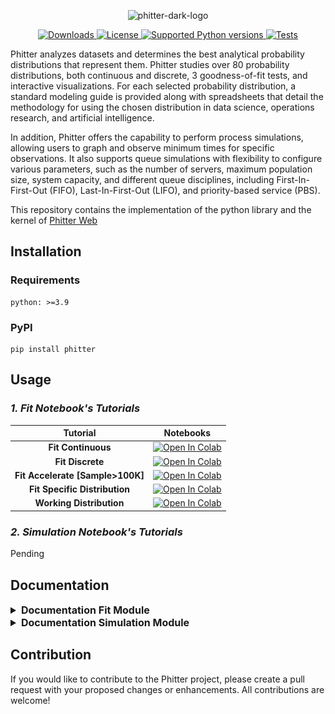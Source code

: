 <p align="center">
    <picture>
        <source media="(prefers-color-scheme: dark)" srcset="https://gist.githubusercontent.com/phitterio/66bc7f3674eac01ae646e30ba697a6d7/raw/e96dbba0eb26b20d35e608fefc3984bd87f0010b/DarkPhitterLogo.svg" width="350">
        <source media="(prefers-color-scheme: light)" srcset="https://gist.githubusercontent.com/phitterio/170ce460d7e766545265772525edecf6/raw/71b4867c6e5683455cf1d68bea5bea7eda55ce7d/LightPhitterLogo.svg" width="350">
        <img alt="phitter-dark-logo" src="https://gist.githubusercontent.com/phitterio/170ce460d7e766545265772525edecf6/raw/71b4867c6e5683455cf1d68bea5bea7eda55ce7d/LightPhitterLogo.svg" width="350">
    </picture>
</p>

<p align="center">
    <a href="https://pypi.org/project/phitter" target="_blank">
        <img src="https://img.shields.io/pypi/dm/phitter.svg?color=blue" alt="Downloads">
    </a>
    <a href="https://pypi.org/project/phitter" target="_blank">
        <img src="https://img.shields.io/badge/License-MIT-blue.svg" alt="License">
    </a>
    <a href="https://pypi.org/project/phitter" target="_blank">
        <img src="https://img.shields.io/pypi/pyversions/phitter?color=blue" alt="Supported Python versions">
    </a>
    <a href="https://github.com/phitterio/phitter-kernel/actions/workflows/unittest.yml" target="_blank">
        <img src="https://github.com/phitterio/phitter-kernel/actions/workflows/unittest.yml/badge.svg" alt="Tests">
    </a>
</p>

<p>
    Phitter analyzes datasets and determines the best analytical probability distributions that represent them. Phitter studies over 80 probability distributions, both continuous and discrete, 3 goodness-of-fit tests, and interactive visualizations. For each selected probability distribution, a standard modeling guide is provided along with spreadsheets that detail the methodology for using the chosen distribution in data science, operations research, and artificial intelligence.
</p>

<p>
    In addition, Phitter offers the capability to perform process simulations, allowing users to graph and observe minimum times for specific observations. It also supports queue simulations with flexibility to configure various parameters, such as the number of servers, maximum population size, system capacity, and different queue disciplines, including First-In-First-Out (FIFO), Last-In-First-Out (LIFO), and priority-based service (PBS).
</p>

<p>
    This repository contains the implementation of the python library and the kernel of <a href="https://phitter.io">Phitter Web</a>
</p>

## Installation

### Requirements

```console
python: >=3.9
```

### PyPI

```console
pip install phitter
```

## Usage

### **_1. Fit Notebook's Tutorials_**

|             Tutorial             |                                                                                                                  Notebooks                                                                                                                   |
| :------------------------------: | :------------------------------------------------------------------------------------------------------------------------------------------------------------------------------------------------------------------------------------------: |
|        **Fit Continuous**        |    <a target="_blank" href="https://colab.research.google.com/github/phitterio/phitter-kernel/blob/main/examples/fit_continuous_ncdb.ipynb"><img src="https://colab.research.google.com/assets/colab-badge.svg" alt="Open In Colab"/></a>    |
|         **Fit Discrete**         | <a target="_blank" href="https://colab.research.google.com/github/phitterio/phitter-kernel/blob/main/examples/fit_discrete_galton_board.ipynb"><img src="https://colab.research.google.com/assets/colab-badge.svg" alt="Open In Colab"/></a> |
| **Fit Accelerate [Sample>100K]** |      <a target="_blank" href="https://colab.research.google.com/github/phitterio/phitter-kernel/blob/main/examples/fit_accelerate.ipynb"><img src="https://colab.research.google.com/assets/colab-badge.svg" alt="Open In Colab"/></a>       |
|   **Fit Specific Distribution**   | <a target="_blank" href="https://colab.research.google.com/github/phitterio/phitter-kernel/blob/main/examples/fit_specific_distribution.ipynb"><img src="https://colab.research.google.com/assets/colab-badge.svg" alt="Open In Colab"/></a> |
|     **Working Distribution**     |   <a target="_blank" href="https://colab.research.google.com/github/phitterio/phitter-kernel/blob/main/examples/working_distribution.ipynb"><img src="https://colab.research.google.com/assets/colab-badge.svg" alt="Open In Colab"/></a>    |

### **_2. Simulation Notebook's Tutorials_**

Pending

## Documentation

<details>

<summary style="font-size: 16px; font-weight: bold;">Documentation Fit Module</summary>

### General Fit

```python
import phitter

## Define your dataset
data: list[int | float] = [...]

## Make a continuous fit using Phitter
phi = phitter.PHITTER(data)
phi.fit()
```

### Full continuous implementation

```python
import phitter

## Define your dataset
data: list[int | float] = [...]

## Make a continuous fit using Phitter
phi = phitter.PHITTER(
    data=data,
    fit_type="continuous",
    num_bins=15,
    confidence_level=0.95,
    minimum_sse=1e-2,
    distributions_to_fit=["beta", "normal", "fatigue_life", "triangular"],
)
phi.fit(n_workers=6)
```

### Full discrete implementation

```python
import phitter

## Define your dataset
data: list[int | float] = [...]

## Make a discrete fit using Phitter
phi = phitter.PHITTER(
    data=data,
    fit_type="discrete",
    confidence_level=0.95,
    minimum_sse=1e-2,
    distributions_to_fit=["binomial", "geometric"],
)
phi.fit(n_workers=2)
```

### Phitter: properties and methods

```python
import phitter

## Define your dataset
data: list[int | float] = [...]

## Make a fit using Phitter
phi = phitter.PHITTER(data)
phi.fit(n_workers=2)

## Global methods and properties
phi.summarize(k: int) -> pandas.DataFrame
phi.summarize_info(k: int) -> pandas.DataFrame
phi.best_distribution -> dict
phi.sorted_distributions_sse -> dict
phi.not_rejected_distributions -> dict
phi.df_sorted_distributions_sse -> pandas.DataFrame
phi.df_not_rejected_distributions -> pandas.DataFrame

## Specific distribution methods and properties
phi.get_parameters(id_distribution: str) -> dict
phi.get_test_chi_square(id_distribution: str) -> dict
phi.get_test_kolmmogorov_smirnov(id_distribution: str) -> dict
phi.get_test_anderson_darling(id_distribution: str) -> dict
phi.get_sse(id_distribution: str) -> float
phi.get_n_test_passed(id_distribution: str) -> int
phi.get_n_test_null(id_distribution: str) -> int
```

### Histogram Plot

```python
import phitter
data: list[int | float] = [...]
phi = phitter.PHITTER(data)
phi.fit()

phi.plot_histogram()
```

<img alt="phitter_histogram" src="https://github.com/phitterio/phitter-kernel/blob/main/multimedia/histogram.png?raw=true" width="500" />

### Histogram PDF Dsitributions Plot

```python
import phitter
data: list[int | float] = [...]
phi = phitter.PHITTER(data)
phi.fit()

phi.plot_histogram_distributions()
```

<img alt="phitter_histogram" src="https://github.com/phitterio/phitter-kernel/blob/main/multimedia/histogram_pdf_distributions.png?raw=true" width="500" />

### Histogram PDF Dsitribution Plot

```python
import phitter
data: list[int | float] = [...]
phi = phitter.PHITTER(data)
phi.fit()

phi.plot_distribution("beta")
```

<img alt="phitter_histogram" src="https://github.com/phitterio/phitter-kernel/blob/main/multimedia/histogram_pdf_distribution.png?raw=true" width="500" />

### ECDF Plot

```python
import phitter
data: list[int | float] = [...]
phi = phitter.PHITTER(data)
phi.fit()

phi.plot_ecdf()
```

<img alt="phitter_histogram" src="https://github.com/phitterio/phitter-kernel/blob/main/multimedia/ecdf.png?raw=true" width="500" />

### ECDF Distribution Plot

```python
import phitter
data: list[int | float] = [...]
phi = phitter.PHITTER(data)
phi.fit()

phi.plot_ecdf_distribution("beta")
```

<img alt="phitter_histogram" src="https://github.com/phitterio/phitter-kernel/blob/main/multimedia/ecdf_distribution.png?raw=true" width="500" />

### QQ Plot

```python
import phitter
data: list[int | float] = [...]
phi = phitter.PHITTER(data)
phi.fit()

phi.qq_plot("beta")
```

<img alt="phitter_histogram" src="https://github.com/phitterio/phitter-kernel/blob/main/multimedia/qq_plot_distribution.png?raw=true" width="500" />

### QQ - Regression Plot

```python
import phitter
data: list[int | float] = [...]
phi = phitter.PHITTER(data)
phi.fit()

phi.qq_plot_regression("beta")
```

<img alt="phitter_histogram" src="https://github.com/phitterio/phitter-kernel/blob/main/multimedia/qq_plot_distribution_regression.png?raw=true" width="500" />

### Working with distributions: Methods and properties

```python
import phitter

distribution = phitter.continuous.BETA({"alpha": 5, "beta": 3, "A": 200, "B": 1000})

## CDF, PDF, PPF, PMF receive float or numpy.ndarray. For discrete distributions PMF instead of PDF. Parameters notation are in description of ditribution
distribution.cdf(752) # -> 0.6242831129533498
distribution.pdf(388) # -> 0.0002342575686629883
distribution.ppf(0.623) # -> 751.5512889417921
distribution.sample(2) # -> [550.800114   514.85410326]

## STATS
distribution.mean # -> 700.0
distribution.variance # -> 16666.666666666668
distribution.standard_deviation # -> 129.09944487358058
distribution.skewness # -> -0.3098386676965934
distribution.kurtosis # -> 2.5854545454545454
distribution.median # -> 708.707130841534
distribution.mode # -> 733.3333333333333
```

## Continuous Distributions

#### [1. PDF File Documentation Continuous Distributions](https://github.com/phitterio/phitter-kernel/blob/main/distributions_documentation/continuous/document_continuous_distributions/phitter_continuous_distributions.pdf)

#### 2. Resources Continuous Distributions

| Distribution              | Phitter Playground                                                                                     | Excel File                                                                                                                   | Google Sheets Files                                                                                                |
| :------------------------ | :----------------------------------------------------------------------------------------------------- | :--------------------------------------------------------------------------------------------------------------------------- | :----------------------------------------------------------------------------------------------------------------- |
| alpha                     | ▶️[phitter:alpha](https://phitter.io/distributions/continuous/alpha)                                   | 📊[alpha.xlsx](https://github.com/phitterio/phitter-files/blob/main/continuous/alpha.xlsx)                                   | 🌐[gs:alpha](https://docs.google.com/spreadsheets/d/1yRovxx1YbqgEul65DjjXetysc_4qgX2a_2NQQA1AxCA)                  |
| arcsine                   | ▶️[phitter:arcsine](https://phitter.io/distributions/continuous/arcsine)                               | 📊[arcsine.xlsx](https://github.com/phitterio/phitter-files/blob/main/continuous/arcsine.xlsx)                               | 🌐[gs:arcsine](https://docs.google.com/spreadsheets/d/1q8SKX4gmSbpGzimRvjopzaZ4KrEV5NY1EPmf1G1T7NQ)                |
| argus                     | ▶️[phitter:argus](https://phitter.io/distributions/continuous/argus)                                   | 📊[argus.xlsx](https://github.com/phitterio/phitter-files/blob/main/continuous/argus.xlsx)                                   | 🌐[gs:argus](https://docs.google.com/spreadsheets/d/1u2x7IFUSB7rEyhs7s6-C2btT1Bk5aCr4WiUYEML-8xs)                  |
| beta                      | ▶️[phitter:beta](https://phitter.io/distributions/continuous/beta)                                     | 📊[beta.xlsx](https://github.com/phitterio/phitter-files/blob/main/continuous/beta.xlsx)                                     | 🌐[gs:beta](https://docs.google.com/spreadsheets/d/1P7NDy-9toV3dv64gabnr8l2NjB1xt_Ani5IVMTx3gyU)                   |
| beta_prime                | ▶️[phitter:beta_prime](https://phitter.io/distributions/continuous/beta_prime)                         | 📊[beta_prime.xlsx](https://github.com/phitterio/phitter-files/blob/main/continuous/beta_prime.xlsx)                         | 🌐[gs:beta_prime](https://docs.google.com/spreadsheets/d/1-8cKeS9D6YixQE_uLig7UarXcoQoE-341yHDj8sfXA8)             |
| beta_prime_4p             | ▶️[phitter:beta_prime_4p](https://phitter.io/distributions/continuous/beta_prime_4p)                   | 📊[beta_prime_4p.xlsx](https://github.com/phitterio/phitter-files/blob/main/continuous/beta_prime_4p.xlsx)                   | 🌐[gs:beta_prime_4p](https://docs.google.com/spreadsheets/d/1vlaZrj_jX9oNGwjW0o4Z1AUTuUTGE8Z-Akis_wb7Jq4)          |
| bradford                  | ▶️[phitter:bradford](https://phitter.io/distributions/continuous/bradford)                             | 📊[bradford.xlsx](https://github.com/phitterio/phitter-files/blob/main/continuous/bradford.xlsx)                             | 🌐[gs:bradford](https://docs.google.com/spreadsheets/d/1kI8b05IXur3I9SUJdrbYIdv7zMdzVxVGPWx6sK6YmuU)               |
| burr                      | ▶️[phitter:burr](https://phitter.io/distributions/continuous/burr)                                     | 📊[burr.xlsx](https://github.com/phitterio/phitter-files/blob/main/continuous/burr.xlsx)                                     | 🌐[gs:burr](https://docs.google.com/spreadsheets/d/1vhY3l3VAgBj9BQT1yE3meRTmEZP3HXjjm30nxDKCwCI)                   |
| burr_4p                   | ▶️[phitter:burr_4p](https://phitter.io/distributions/continuous/burr_4p)                               | 📊[burr_4p.xlsx](https://github.com/phitterio/phitter-files/blob/main/continuous/burr_4p.xlsx)                               | 🌐[gs:burr_4p](https://docs.google.com/spreadsheets/d/1tEk3O2yvANj_PlLqACuwvRSqYYGQVRFH1SPMdLGYnz4)                |
| cauchy                    | ▶️[phitter:cauchy](https://phitter.io/distributions/continuous/cauchy)                                 | 📊[cauchy.xlsx](https://github.com/phitterio/phitter-files/blob/main/continuous/cauchy.xlsx)                                 | 🌐[gs:cauchy](https://docs.google.com/spreadsheets/d/1xoJJvuSvfg-umC7Ogio9fde1l4TiWuAlR2IxucYK0y8)                 |
| chi_square                | ▶️[phitter:chi_square](https://phitter.io/distributions/continuous/chi_square)                         | 📊[chi_square.xlsx](https://github.com/phitterio/phitter-files/blob/main/continuous/chi_square.xlsx)                         | 🌐[gs:chi_square](https://docs.google.com/spreadsheets/d/1VatJuUON_2qghjPEYMdcjGE7TYbYqduzgdYe5YNyVf4)             |
| chi_square_3p             | ▶️[phitter:chi_square_3p](https://phitter.io/distributions/continuous/chi_square_3p)                   | 📊[chi_square_3p.xlsx](https://github.com/phitterio/phitter-files/blob/main/continuous/chi_square_3p.xlsx)                   | 🌐[gs:chi_square_3p](https://docs.google.com/spreadsheets/d/15tf3ZKbEgR3JWQRbMT2OaNij3INTGGUuNsR01NCDFJw)          |
| dagum                     | ▶️[phitter:dagum](https://phitter.io/distributions/continuous/dagum)                                   | 📊[dagum.xlsx](https://github.com/phitterio/phitter-files/blob/main/continuous/dagum.xlsx)                                   | 🌐[gs:dagum](https://docs.google.com/spreadsheets/d/1qct7LByxY_z2-Rl-pWFG1LQsUxW8VQaCgLizn93YPxk)                  |
| dagum_4p                  | ▶️[phitter:dagum_4p](https://phitter.io/distributions/continuous/dagum_4p)                             | 📊[dagum_4p.xlsx](https://github.com/phitterio/phitter-files/blob/main/continuous/dagum_4p.xlsx)                             | 🌐[gs:dagum_4p](https://docs.google.com/spreadsheets/d/1ZkKqvVdy7CvhvXwK830F6GWJrdNxoXBxJYeFD6XC2DM)               |
| erlang                    | ▶️[phitter:erlang](https://phitter.io/distributions/continuous/erlang)                                 | 📊[erlang.xlsx](https://github.com/phitterio/phitter-files/blob/main/continuous/erlang.xlsx)                                 | 🌐[gs:erlang](https://docs.google.com/spreadsheets/d/1uG3Otntnm3cvMSkhkEiBVKuFn1pCLSWmiCxfN01D824)                 |
| erlang_3p                 | ▶️[phitter:erlang_3p](https://phitter.io/distributions/continuous/erlang_3p)                           | 📊[erlang_3p.xlsx](https://github.com/phitterio/phitter-files/blob/main/continuous/erlang_3p.xlsx)                           | 🌐[gs:erlang_3p](https://docs.google.com/spreadsheets/d/1EvFPyOAL-TPQyNf7sAXfqgHqap8sGynH0XxrLRVP12M)              |
| error_function            | ▶️[phitter:error_function](https://phitter.io/distributions/continuous/error_function)                 | 📊[error_function.xlsx](https://github.com/phitterio/phitter-files/blob/main/continuous/error_function.xlsx)                 | 🌐[gs:error_function](https://docs.google.com/spreadsheets/d/1QT1vSgTWVgDmNz4FrH3fhwRGpgvPohgqZSCADHfBXkM)         |
| exponential               | ▶️[phitter:exponential](https://phitter.io/distributions/continuous/exponential)                       | 📊[exponential.xlsx](https://github.com/phitterio/phitter-files/blob/main/continuous/exponential.xlsx)                       | 🌐[gs:exponential](https://docs.google.com/spreadsheets/d/1c8aCgHTq3fEyIkVM1Ph3fzebxQMuourz1UkWbH4h3HA)            |
| exponential_2p            | ▶️[phitter:exponential_2p](https://phitter.io/distributions/continuous/exponential_2p)                 | 📊[exponential_2p.xlsx](https://github.com/phitterio/phitter-files/blob/main/continuous/exponential_2p.xlsx)                 | 🌐[gs:exponential_2p](https://docs.google.com/spreadsheets/d/1XtrdS8iSCM1l33rbaXSz1uWZ3vnQsYPK-07NYE-ZYBs)         |
| f                         | ▶️[phitter:f](https://phitter.io/distributions/continuous/f)                                           | 📊[f.xlsx](https://github.com/phitterio/phitter-files/blob/main/continuous/f.xlsx)                                           | 🌐[gs:f](https://docs.google.com/spreadsheets/d/137gYI8B6MDnqFoQ4bY1crdpFSKtPzRgaJS564SY_CUY)                      |
| f_4p                      | ▶️[phitter:f_4p](https://phitter.io/distributions/continuous/f_4p)                                     | 📊[f_4p.xlsx](https://github.com/phitterio/phitter-files/blob/main/continuous/f_4p.xlsx)                                     | 🌐[gs:f_4p](https://docs.google.com/spreadsheets/d/11MgyMqzOyGNtFLdGviRTeNhAQMYBCJ8QRMHGxoPCzwM)                   |
| fatigue_life              | ▶️[phitter:fatigue_life](https://phitter.io/distributions/continuous/fatigue_life)                     | 📊[fatigue_life.xlsx](https://github.com/phitterio/phitter-files/blob/main/continuous/fatigue_life.xlsx)                     | 🌐[gs:fatigue_life](https://docs.google.com/spreadsheets/d/1j-U_YMX89VHe2jVq3pazpzqYeA1j1zopW22C9yJcPS0)           |
| folded_normal             | ▶️[phitter:folded_normal](https://phitter.io/distributions/continuous/folded_normal)                   | 📊[folded_normal.xlsx](https://github.com/phitterio/phitter-files/blob/main/continuous/folded_normal.xlsx)                   | 🌐[gs:folded_normal](https://docs.google.com/spreadsheets/d/17NlSnru_46J8pSjxMPLDlzxoG2fPKWjeFvTh0ydfX4k)          |
| frechet                   | ▶️[phitter:frechet](https://phitter.io/distributions/continuous/frechet)                               | 📊[frechet.xlsx](https://github.com/phitterio/phitter-files/blob/main/continuous/frechet.xlsx)                               | 🌐[gs:frechet](https://docs.google.com/spreadsheets/d/1PNGvHImwOFIragM_hHrQJcTN7OcqCKFoHKXlPq76fnI)                |
| gamma                     | ▶️[phitter:gamma](https://phitter.io/distributions/continuous/gamma)                                   | 📊[gamma.xlsx](https://github.com/phitterio/phitter-files/blob/main/continuous/gamma.xlsx)                                   | 🌐[gs:gamma](https://docs.google.com/spreadsheets/d/1HgD3a1zOml7Hy9PMVvFwQwrbmbs8iPbH-zQMowH0LVE)                  |
| gamma_3p                  | ▶️[phitter:gamma_3p](https://phitter.io/distributions/continuous/gamma_3p)                             | 📊[gamma_3p.xlsx](https://github.com/phitterio/phitter-files/blob/main/continuous/gamma_3p.xlsx)                             | 🌐[gs:gamma_3p](https://docs.google.com/spreadsheets/d/1NkyFZFOMzk2V9qkFEI_zhGUGWiGV-K9vU-RLaFB7ip8)               |
| generalized_extreme_value | ▶️[phitter:gen_extreme_value](https://phitter.io/distributions/continuous/generalized_extreme_value)   | 📊[gen_extreme_value.xlsx](https://github.com/phitterio/phitter-files/blob/main/continuous/generalized_extreme_value.xlsx)   | 🌐[gs:gen_extreme_value](https://docs.google.com/spreadsheets/d/19qHvnTJGVVZ7zhi-yhauCOGhu0iAdkYJ5FFgwv1q5OI)      |
| generalized_gamma         | ▶️[phitter:gen_gamma](https://phitter.io/distributions/continuous/generalized_gamma)                   | 📊[gen_gamma.xlsx](https://github.com/phitterio/phitter-files/blob/main/continuous/generalized_gamma.xlsx)                   | 🌐[gs:gen_gamma](https://docs.google.com/spreadsheets/d/1xx8b_VSG4jznZzaKq2yKumw5VcNX5Wj86YqLO7n4S5A)              |
| generalized_gamma_4p      | ▶️[phitter:gen_gamma_4p](https://phitter.io/distributions/continuous/generalized_gamma_4p)             | 📊[gen_gamma_4p.xlsx](https://github.com/phitterio/phitter-files/blob/main/continuous/generalized_gamma_4p.xlsx)             | 🌐[gs:gen_gamma_4p](https://docs.google.com/spreadsheets/d/1TN72MSkZ2bRyoNy29h4VIxFudXAroSi1PnmFijPvO0M)           |
| generalized_logistic      | ▶️[phitter:gen_logistic](https://phitter.io/distributions/continuous/generalized_logistic)             | 📊[gen_logistic.xlsx](https://github.com/phitterio/phitter-files/blob/main/continuous/generalized_logistic.xlsx)             | 🌐[gs:gen_logistic](https://docs.google.com/spreadsheets/d/1vwppGjHbwEA3xd3OtV51sPZhpOWyzmPIOV_Tued-I1Y)           |
| generalized_normal        | ▶️[phitter:gen_normal](https://phitter.io/distributions/continuous/generalized_normal)                 | 📊[gen_normal.xlsx](https://github.com/phitterio/phitter-files/blob/main/continuous/generalized_normal.xlsx)                 | 🌐[gs:gen_normal](https://docs.google.com/spreadsheets/d/1_77JSp0mhHxqvQugVRRWIoQOTa91WdyNqNmOfDNuSfA)             |
| generalized_pareto        | ▶️[phitter:gen_pareto](https://phitter.io/distributions/continuous/generalized_pareto)                 | 📊[gen_pareto.xlsx](https://github.com/phitterio/phitter-files/blob/main/continuous/generalized_pareto.xlsx)                 | 🌐[gs:gen_pareto](https://docs.google.com/spreadsheets/d/1E28WYhX4Ba9Nj-JNxqAm-Gh7o1EOOIOwXIdCFl1PXI0)             |
| gibrat                    | ▶️[phitter:gibrat](https://phitter.io/distributions/continuous/gibrat)                                 | 📊[gibrat.xlsx](https://github.com/phitterio/phitter-files/blob/main/continuous/gibrat.xlsx)                                 | 🌐[gs:gibrat](https://docs.google.com/spreadsheets/d/1pM7skBPnH8V3GCJo0iSst46Oc2OzqWdX2qATYBqc_GQ)                 |
| gumbel_left               | ▶️[phitter:gumbel_left](https://phitter.io/distributions/continuous/gumbel_left)                       | 📊[gumbel_left.xlsx](https://github.com/phitterio/phitter-files/blob/main/continuous/gumbel_left.xlsx)                       | 🌐[gs:gumbel_left](https://docs.google.com/spreadsheets/d/1WoW97haebsHk1sB8smC4Zq8KqW8leJY0bPK757B2IdI)            |
| gumbel_right              | ▶️[phitter:gumbel_right](https://phitter.io/distributions/continuous/gumbel_right)                     | 📊[gumbel_right.xlsx](https://github.com/phitterio/phitter-files/blob/main/continuous/gumbel_right.xlsx)                     | 🌐[gs:gumbel_right](https://docs.google.com/spreadsheets/d/1CpzfSwAdptFrI8DhV3tWRsEFd9cr6h3Jaj7t3gigims)           |
| half_normal               | ▶️[phitter:half_normal](https://phitter.io/distributions/continuous/half_normal)                       | 📊[half_normal.xlsx](https://github.com/phitterio/phitter-files/blob/main/continuous/half_normal.xlsx)                       | 🌐[gs:half_normal](https://docs.google.com/spreadsheets/d/1HQpNSNIhZPzMQvWWKyShnYNH74d1Bhs_d6k9La52V9M)            |
| hyperbolic_secant         | ▶️[phitter:hyperbolic_secant](https://phitter.io/distributions/continuous/hyperbolic_secant)           | 📊[hyperbolic_secant.xlsx](https://github.com/phitterio/phitter-files/blob/main/continuous/hyperbolic_secant.xlsx)           | 🌐[gs:hyperbolic_secant](https://docs.google.com/spreadsheets/d/1lTcLlwX0fmgUjhT4ljvKL_dqSReK_lEthsZNBtDxAF8)      |
| inverse_gamma             | ▶️[phitter:inverse_gamma](https://phitter.io/distributions/continuous/inverse_gamma)                   | 📊[inverse_gamma.xlsx](https://github.com/phitterio/phitter-files/blob/main/continuous/inverse_gamma.xlsx)                   | 🌐[gs:inverse_gamma](https://docs.google.com/spreadsheets/d/1uOgfUvhBHKAXhbYATUwdHRQnBMIMnu6rWecqKx6MoIA)          |
| inverse_gamma_3p          | ▶️[phitter:inverse_gamma_3p](https://phitter.io/distributions/continuous/inverse_gamma_3p)             | 📊[inverse_gamma_3p.xlsx](https://github.com/phitterio/phitter-files/blob/main/continuous/inverse_gamma_3p.xlsx)             | 🌐[gs:inverse_gamma_3p](https://docs.google.com/spreadsheets/d/16LCC6j_j1Cm7stc7LEd-C0ObUcZ-agL51ALGYxoZtrI)       |
| inverse_gaussian          | ▶️[phitter:inverse_gaussian](https://phitter.io/distributions/continuous/inverse_gaussian)             | 📊[inverse_gaussian.xlsx](https://github.com/phitterio/phitter-files/blob/main/continuous/inverse_gaussian.xlsx)             | 🌐[gs:inverse_gaussian](https://docs.google.com/spreadsheets/d/10LaEnmnRxNESViLTlw6FDyt1YSWNbMlBXaWc9t4q5qA)       |
| inverse_gaussian_3p       | ▶️[phitter:inverse_gaussian_3p](https://phitter.io/distributions/continuous/inverse_gaussian_3p)       | 📊[inverse_gaussian_3p.xlsx](https://github.com/phitterio/phitter-files/blob/main/continuous/inverse_gaussian_3p.xlsx)       | 🌐[gs:inverse_gaussian_3p](https://docs.google.com/spreadsheets/d/1wkcSlXnUdMe4by2N9nPA_Cdsz3D0kHL7MVchsjl_CTQ)    |
| johnson_sb                | ▶️[phitter:johnson_sb](https://phitter.io/distributions/continuous/johnson_sb)                         | 📊[johnson_sb.xlsx](https://github.com/phitterio/phitter-files/blob/main/continuous/johnson_sb.xlsx)                         | 🌐[gs:johnson_sb](https://docs.google.com/spreadsheets/d/1H3bpJd729k0VK3LtvgxvKJiduIdP04UkHhgJoq4ayHQ)             |
| johnson_su                | ▶️[phitter:johnson_su](https://phitter.io/distributions/continuous/johnson_su)                         | 📊[johnson_su.xlsx](https://github.com/phitterio/phitter-files/blob/main/continuous/johnson_su.xlsx)                         | 🌐[gs:johnson_su](https://docs.google.com/spreadsheets/d/15kw_NZr3RFjN9orvF844ITWXroWRsCFkY7Uvq0NZ4K8)             |
| kumaraswamy               | ▶️[phitter:kumaraswamy](https://phitter.io/distributions/continuous/kumaraswamy)                       | 📊[kumaraswamy.xlsx](https://github.com/phitterio/phitter-files/blob/main/continuous/kumaraswamy.xlsx)                       | 🌐[gs:kumaraswamy](https://docs.google.com/spreadsheets/d/10YJUDlAEygfOn07YxHBJxDqiXxygv8jKpJ8WvCZhe84)            |
| laplace                   | ▶️[phitter:laplace](https://phitter.io/distributions/continuous/laplace)                               | 📊[laplace.xlsx](https://github.com/phitterio/phitter-files/blob/main/continuous/laplace.xlsx)                               | 🌐[gs:laplace](https://docs.google.com/spreadsheets/d/110gPFTHOnQqecbXrjq3Wqv52I5Cw93UjL7eoSVC1DIs)                |
| levy                      | ▶️[phitter:levy](https://phitter.io/distributions/continuous/levy)                                     | 📊[levy.xlsx](https://github.com/phitterio/phitter-files/blob/main/continuous/levy.xlsx)                                     | 🌐[gs:levy](https://docs.google.com/spreadsheets/d/1OIA4C6iqhwK0Y17wb_O5ce9YXy4JIBf1yq3TqcmDp3U)                   |
| loggamma                  | ▶️[phitter:loggamma](https://phitter.io/distributions/continuous/loggamma)                             | 📊[loggamma.xlsx](https://github.com/phitterio/phitter-files/blob/main/continuous/loggamma.xlsx)                             | 🌐[gs:loggamma](https://docs.google.com/spreadsheets/d/1SXCmxXs7hkajo_W_qL-e0MJQEaUJqTpUno1nYGXxmxI)               |
| logistic                  | ▶️[phitter:logistic](https://phitter.io/distributions/continuous/logistic)                             | 📊[logistic.xlsx](https://github.com/phitterio/phitter-files/blob/main/continuous/logistic.xlsx)                             | 🌐[gs:logistic](https://docs.google.com/spreadsheets/d/1WokfLcAM2f2TE9xcZwwuy3qjl4itw-y0cwAb7fyKxb0)               |
| loglogistic               | ▶️[phitter:loglogistic](https://phitter.io/distributions/continuous/loglogistic)                       | 📊[loglogistic.xlsx](https://github.com/phitterio/phitter-files/blob/main/continuous/loglogistic.xlsx)                       | 🌐[gs:loglogistic](https://docs.google.com/spreadsheets/d/1WWXRuI6AP9n_n47ikOHWUjkfCYUOQgzhDjRsKBKEHXA)            |
| loglogistic_3p            | ▶️[phitter:loglogistic_3p](https://phitter.io/distributions/continuous/loglogistic_3p)                 | 📊[loglogistic_3p.xlsx](https://github.com/phitterio/phitter-files/blob/main/continuous/loglogistic_3p.xlsx)                 | 🌐[gs:loglogistic_3p](https://docs.google.com/spreadsheets/d/1RaLZ5L0rTrv9_fAi6izElf02ucuFy9LwagL_gQn3R0Y)         |
| lognormal                 | ▶️[phitter:lognormal](https://phitter.io/distributions/continuous/lognormal)                           | 📊[lognormal.xlsx](https://github.com/phitterio/phitter-files/blob/main/continuous/lognormal.xlsx)                           | 🌐[gs:lognormal](https://docs.google.com/spreadsheets/d/1lS1cR4C2R45ug0ZyLxBlRBtcXH6hNPE1L-5wP68gUpA)              |
| maxwell                   | ▶️[phitter:maxwell](https://phitter.io/distributions/continuous/maxwell)                               | 📊[maxwell.xlsx](https://github.com/phitterio/phitter-files/blob/main/continuous/maxwell.xlsx)                               | 🌐[gs:maxwell](https://docs.google.com/spreadsheets/d/15tPw2RM2_a0vJMjVwNgsJnJUKFk9xbcEALqOf1m5qH0)                |
| moyal                     | ▶️[phitter:moyal](https://phitter.io/distributions/continuous/moyal)                                   | 📊[moyal.xlsx](https://github.com/phitterio/phitter-files/blob/main/continuous/moyal.xlsx)                                   | 🌐[gs:moyal](https://docs.google.com/spreadsheets/d/1_58zWuk_-wSEesJbCc2FTHxv4HO5WouGwlStIZitt1I)                  |
| nakagami                  | ▶️[phitter:nakagami](https://phitter.io/distributions/continuous/nakagami)                             | 📊[nakagami.xlsx](https://github.com/phitterio/phitter-files/blob/main/continuous/nakagami.xlsx)                             | 🌐[gs:nakagami](https://docs.google.com/spreadsheets/d/1fY8ID5gz1R6oWFm4w91GFdQMCd0wJ5ZRgfWi-yQtGqs)               |
| non_central_chi_square    | ▶️[phitter:non_central_chi_square](https://phitter.io/distributions/continuous/non_central_chi_square) | 📊[non_central_chi_square.xlsx](https://github.com/phitterio/phitter-files/blob/main/continuous/non_central_chi_square.xlsx) | 🌐[gs:non_central_chi_square](https://docs.google.com/spreadsheets/d/17KWXPKOuMfTG0w4Gqe3lU3vWY2e9k31AX22PXTzOrFk) |
| non_central_f             | ▶️[phitter:non_central_f](https://phitter.io/distributions/continuous/non_central_f)                   | 📊[non_central_f.xlsx](https://github.com/phitterio/phitter-files/blob/main/continuous/non_central_f.xlsx)                   | 🌐[gs:non_central_f](https://docs.google.com/spreadsheets/d/14mZ563hIw2vXNM89DUncpsOdGgBXEUIIxJNa3-MVNIM)          |
| non_central_t_student     | ▶️[phitter:non_central_t_student](https://phitter.io/distributions/continuous/non_central_t_student)   | 📊[non_central_t_student.xlsx](https://github.com/phitterio/phitter-files/blob/main/continuous/non_central_t_student.xlsx)   | 🌐[gs:non_central_t_student](https://docs.google.com/spreadsheets/d/1u8pseBDM3brw0AXlru1cprOsfQuHMWfvfDbz2XxKoOY)  |
| normal                    | ▶️[phitter:normal](https://phitter.io/distributions/continuous/normal)                                 | 📊[normal.xlsx](https://github.com/phitterio/phitter-files/blob/main/continuous/normal.xlsx)                                 | 🌐[gs:normal](https://docs.google.com/spreadsheets/d/18QTB3YYprvdFhr6PJI-DFcZOnYAuffdH8JHOtH1f83I)                 |
| pareto_first_kind         | ▶️[phitter:pareto_first_kind](https://phitter.io/distributions/continuous/pareto_first_kind)           | 📊[pareto_first_kind.xlsx](https://github.com/phitterio/phitter-files/blob/main/continuous/pareto_first_kind.xlsx)           | 🌐[gs:pareto_first_kind](https://docs.google.com/spreadsheets/d/1T-Sjp0yCxbJpP9njbovOiFpbP8PrwI5jlj66odxAw5E)      |
| pareto_second_kind        | ▶️[phitter:pareto_second_kind](https://phitter.io/distributions/continuous/pareto_second_kind)         | 📊[pareto_second_kind.xlsx](https://github.com/phitterio/phitter-files/blob/main/continuous/pareto_second_kind.xlsx)         | 🌐[gs:pareto_second_kind](https://docs.google.com/spreadsheets/d/1hnBOqkbcRNuyRxaLP8eHei5MRwUFDb1bgdcZYkpYKio)     |
| pert                      | ▶️[phitter:pert](https://phitter.io/distributions/continuous/pert)                                     | 📊[pert.xlsx](https://github.com/phitterio/phitter-files/blob/main/continuous/pert.xlsx)                                     | 🌐[gs:pert](https://docs.google.com/spreadsheets/d/1NeKJKq4D_BB-ouefgJ35FzcORA7fH1OQwC5dCZKI_38)                   |
| power_function            | ▶️[phitter:power_function](https://phitter.io/distributions/continuous/power_function)                 | 📊[power_function.xlsx](https://github.com/phitterio/phitter-files/blob/main/continuous/power_function.xlsx)                 | 🌐[gs:power_function](https://docs.google.com/spreadsheets/d/1Hbi-XZiCK--JGFnoY-8iDLmNgYclDo5L4LKYKCCxfzw)         |
| rayleigh                  | ▶️[phitter:rayleigh](https://phitter.io/distributions/continuous/rayleigh)                             | 📊[rayleigh.xlsx](https://github.com/phitterio/phitter-files/blob/main/continuous/rayleigh.xlsx)                             | 🌐[gs:rayleigh](https://docs.google.com/spreadsheets/d/1UWtjOwokob4x43OcMLLFbNTYUqOo5dJWqSTfWbS-yyw)               |
| reciprocal                | ▶️[phitter:reciprocal](https://phitter.io/distributions/continuous/reciprocal)                         | 📊[reciprocal.xlsx](https://github.com/phitterio/phitter-files/blob/main/continuous/reciprocal.xlsx)                         | 🌐[gs:reciprocal](https://docs.google.com/spreadsheets/d/1ghFeCj8Q_hbpWqv9xXaNl1UKUe-5kOomZPWyI1JsoGA)             |
| rice                      | ▶️[phitter:rice](https://phitter.io/distributions/continuous/rice)                                     | 📊[rice.xlsx](https://github.com/phitterio/phitter-files/blob/main/continuous/rice.xlsx)                                     | 🌐[gs:rice](https://docs.google.com/spreadsheets/d/1hGVFWbF0w7D0l54t_p0vUId0rO2s61BRdrgslDYTnWc)                   |
| semicircular              | ▶️[phitter:semicircular](https://phitter.io/distributions/continuous/semicircular)                     | 📊[semicircular.xlsx](https://github.com/phitterio/phitter-files/blob/main/continuous/semicircular.xlsx)                     | 🌐[gs:semicircular](https://docs.google.com/spreadsheets/d/195c9VbAKtvEndJKnFp52TrENYK2iytMzIXLMKFAGgx4)           |
| t_student                 | ▶️[phitter:t_student](https://phitter.io/distributions/continuous/t_student)                           | 📊[t_student.xlsx](https://github.com/phitterio/phitter-files/blob/main/continuous/t_student.xlsx)                           | 🌐[gs:t_student](https://docs.google.com/spreadsheets/d/1fGxJfFL5eXAWk8xNI6HgCX9SQuXi-m5mR83N1dMLJrg)              |
| t_student_3p              | ▶️[phitter:t_student_3p](https://phitter.io/distributions/continuous/t_student_3p)                     | 📊[t_student_3p.xlsx](https://github.com/phitterio/phitter-files/blob/main/continuous/t_student_3p.xlsx)                     | 🌐[gs:t_student_3p](https://docs.google.com/spreadsheets/d/1K8bpbc-0mwe0mvRYXUQmoE8vaTigciJWDS4CPXmJodU)           |
| trapezoidal               | ▶️[phitter:trapezoidal](https://phitter.io/distributions/continuous/trapezoidal)                       | 📊[trapezoidal.xlsx](https://github.com/phitterio/phitter-files/blob/main/continuous/trapezoidal.xlsx)                       | 🌐[gs:trapezoidal](https://docs.google.com/spreadsheets/d/1Gsk5M_R2q9Or8RTggKtTkqEk-cN6IuDgYqbmhFm5Xlw)            |
| triangular                | ▶️[phitter:triangular](https://phitter.io/distributions/continuous/triangular)                         | 📊[triangular.xlsx](https://github.com/phitterio/phitter-files/blob/main/continuous/triangular.xlsx)                         | 🌐[gs:triangular](https://docs.google.com/spreadsheets/d/1nirKOt7O7rUf2nlYu61cnNYT91GKSzb6pVlc1-pzzGw)             |
| uniform                   | ▶️[phitter:uniform](https://phitter.io/distributions/continuous/uniform)                               | 📊[uniform.xlsx](https://github.com/phitterio/phitter-files/blob/main/continuous/uniform.xlsx)                               | 🌐[gs:uniform](https://docs.google.com/spreadsheets/d/1TSaKNHOsVLYUobyKTpHR6qCuCAgfkKmRSETvdeZLcw4)                |
| weibull                   | ▶️[phitter:weibull](https://phitter.io/distributions/continuous/weibull)                               | 📊[weibull.xlsx](https://github.com/phitterio/phitter-files/blob/main/continuous/weibull.xlsx)                               | 🌐[gs:weibull](https://docs.google.com/spreadsheets/d/1DdNwWHmu0PZAhMYf475EMU3scTMXok3wOhzsg7gn8Ek)                |
| weibull_3p                | ▶️[phitter:weibull_3p](https://phitter.io/distributions/continuous/weibull_3p)                         | 📊[weibull_3p.xlsx](https://github.com/phitterio/phitter-files/blob/main/continuous/weibull_3p.xlsx)                         | 🌐[gs:weibull_3p](https://docs.google.com/spreadsheets/d/1agwpFGpXm62srDxgPOoDQGN8nGd8zaoztXg84Bgedlo)             |

## Discrete Distributions

#### [1. PDF File Documentation Discrete Distributions](https://github.com/phitterio/phitter-kernel/blob/main/distributions_documentation/discrete/document_discrete_distributions/phitter_discrete_distributions.pdf)

#### 2. Resources Discrete Distributions

| Distribution      | Phitter Playground                                                                           | Excel File                                                                                                       | Google Sheets Files                                                                                           |
| :---------------- | :------------------------------------------------------------------------------------------- | :--------------------------------------------------------------------------------------------------------------- | :------------------------------------------------------------------------------------------------------------ |
| bernoulli         | ▶️[phitter:bernoulli](https://phitter.io/distributions/continuous/bernoulli)                 | 📊[bernoulli.xlsx](https://github.com/phitterio/phitter-files/blob/main/discrete/bernoulli.xlsx)                 | 🌐[gs:bernoulli](https://docs.google.com/spreadsheets/d/1sWJZYZWW8cVLFXYV-fb3Lq4y2YgWzgTGWHfhIJ0zM5c)         |
| binomial          | ▶️[phitter:binomial](https://phitter.io/distributions/continuous/binomial)                   | 📊[binomial.xlsx](https://github.com/phitterio/phitter-files/blob/main/discrete/binomial.xlsx)                   | 🌐[gs:binomial](https://docs.google.com/spreadsheets/d/1bPOiZVUhjLMmbFqVjWMqg1NzTvsZxVIw95fi5hIhkn0)          |
| geometric         | ▶️[phitter:geometric](https://phitter.io/distributions/continuous/geometric)                 | 📊[geometric.xlsx](https://github.com/phitterio/phitter-files/blob/main/discrete/geometric.xlsx)                 | 🌐[gs:geometric](https://docs.google.com/spreadsheets/d/1cEU6n8UxpJ_Had6WfFnAXZ2FcaLGYu8g5srQ_iEfjgg)         |
| hypergeometric    | ▶️[phitter:hypergeometric](https://phitter.io/distributions/continuous/hypergeometric)       | 📊[hypergeometric.xlsx](https://github.com/phitterio/phitter-files/blob/main/discrete/hypergeometric.xlsx)       | 🌐[gs:hypergeometric](https://docs.google.com/spreadsheets/d/10xUqKVoFzUiukuYt6VFwlaetMDTdGulHQPEWl1rJiMA)    |
| logarithmic       | ▶️[phitter:logarithmic](https://phitter.io/distributions/continuous/logarithmic)             | 📊[logarithmic.xlsx](https://github.com/phitterio/phitter-files/blob/main/discrete/logarithmic.xlsx)             | 🌐[gs:logarithmic](https://docs.google.com/spreadsheets/d/1N-YXrSfOYkPKwerL5I1QmfxuwbZzVUzgBWTcKzcmLhE)       |
| negative_binomial | ▶️[phitter:negative_binomial](https://phitter.io/distributions/continuous/negative_binomial) | 📊[negative_binomial.xlsx](https://github.com/phitterio/phitter-files/blob/main/discrete/negative_binomial.xlsx) | 🌐[gs:negative_binomial](https://docs.google.com/spreadsheets/d/1xmCWBiswdW5s7SIhwT2nrdQxLFAb6hw73iy52_nvjQE) |
| poisson           | ▶️[phitter:poisson](https://phitter.io/distributions/continuous/poisson)                     | 📊[poisson.xlsx](https://github.com/phitterio/phitter-files/blob/main/discrete/poisson.xlsx)                     | 🌐[gs:poisson](https://docs.google.com/spreadsheets/d/1fwoe70JH5Ve6sETb7AwBdb4eep_h2DeGlpHIWcHeZA8)           |
| uniform           | ▶️[phitter:uniform](https://phitter.io/distributions/continuous/uniform)                     | 📊[uniform.xlsx](https://github.com/phitterio/phitter-files/blob/main/discrete/uniform.xlsx)                     | 🌐[gs:uniform](https://docs.google.com/spreadsheets/d/1Ahl2ugOKkUCVWzzc_aNHwlA5Af4sHpTwqSiFIyYPsfM)           |

## Benchmarks

### _Fit time continuous distributions_

| Sample Size / Workers |     1     |    2     |    6     |    10    |    20    |
| :-------------------: | :-------: | :------: | :------: | :------: | :------: |
|        **1K**         |  8.2981   |  7.1242  |  8.9667  |  9.9287  | 16.2246  |
|        **10K**        |  20.8711  | 14.2647  | 10.5612  | 11.6004  | 17.8562  |
|       **100K**        | 152.6296  | 97.2359  | 57.7310  | 51.6182  | 53.2313  |
|       **500K**        | 914.9291  | 640.8153 | 370.0323 | 267.4597 | 257.7534 |
|        **1M**         | 1580.8501 | 972.3985 | 573.5429 | 496.5569 | 425.7809 |

### _Estimation time parameters discrete distributions_

| Sample Size / Workers |    1    |    2    |    4    |
| :-------------------: | :-----: | :-----: | :-----: |
|        **1K**         | 0.1688  | 2.6402  | 2.8719  |
|        **10K**        | 0.4462  | 2.4452  | 3.0471  |
|       **100K**        | 4.5598  | 6.3246  | 7.5869  |
|       **500K**        | 19.0172 | 21.8047 | 19.8420 |
|        **1M**         | 39.8065 | 29.8360 | 30.2334 |

### _Estimation time parameters continuous distributions_

| Distribution / Sample Size |   1K   |  10K   |  100K   |  500K   |    1M    |    10M    |
| :------------------------: | :----: | :----: | :-----: | :-----: | :------: | :-------: |
|           alpha            | 0.3345 | 0.4625 | 2.5933  | 18.3856 | 39.6533  | 362.2951  |
|          arcsine           | 0.0000 | 0.0000 | 0.0000  | 0.0000  |  0.0000  |  0.0000   |
|           argus            | 0.0559 | 0.2050 | 2.2472  | 13.3928 | 41.5198  | 362.2472  |
|            beta            | 0.1880 | 0.1790 | 0.1940  | 0.2110  |  0.1800  |  0.3134   |
|         beta_prime         | 0.1766 | 0.7506 | 7.6039  | 40.4264 | 85.0677  | 812.1323  |
|       beta_prime_4p        | 0.0720 | 0.3630 | 3.9478  | 20.2703 | 40.2709  | 413.5239  |
|          bradford          | 0.0110 | 0.0000 | 0.0000  | 0.0000  |  0.0000  |  0.0010   |
|            burr            | 0.0733 | 0.6931 | 5.5425  | 36.7684 | 79.8269  | 668.2016  |
|          burr_4p           | 0.1552 | 0.7981 | 8.4716  | 44.4549 | 87.7292  | 858.0035  |
|           cauchy           | 0.0090 | 0.0160 | 0.1581  | 1.1052  |  2.1090  |  21.5244  |
|         chi_square         | 0.0000 | 0.0000 | 0.0000  | 0.0000  |  0.0000  |  0.0000   |
|       chi_square_3p        | 0.0000 | 0.0000 | 0.0000  | 0.0000  |  0.0000  |  0.0000   |
|           dagum            | 0.3381 | 0.8278 | 9.6907  | 45.5855 | 98.6691  | 917.6713  |
|          dagum_4p          | 0.3646 | 1.3307 | 13.3437 | 70.9462 | 140.9371 | 1396.3368 |
|           erlang           | 0.0010 | 0.0000 | 0.0000  | 0.0000  |  0.0000  |  0.0000   |
|         erlang_3p          | 0.0000 | 0.0000 | 0.0000  | 0.0000  |  0.0000  |  0.0000   |
|       error_function       | 0.0000 | 0.0000 | 0.0000  | 0.0000  |  0.0000  |  0.0000   |
|        exponential         | 0.0000 | 0.0000 | 0.0000  | 0.0000  |  0.0000  |  0.0000   |
|       exponential_2p       | 0.0000 | 0.0000 | 0.0000  | 0.0000  |  0.0000  |  0.0000   |
|             f              | 0.0592 | 0.2948 | 2.6920  | 18.9458 | 29.9547  | 402.2248  |
|        fatigue_life        | 0.0352 | 0.1101 | 1.7085  | 9.0090  | 20.4702  | 186.9631  |
|       folded_normal        | 0.0020 | 0.0020 | 0.0020  | 0.0022  |  0.0033  |  0.0040   |
|          frechet           | 0.1313 | 0.4359 | 5.7031  | 39.4202 | 43.2469  | 671.3343  |
|            f_4p            | 0.3269 | 0.7517 | 0.6183  | 0.6037  |  0.5809  |  0.2073   |
|           gamma            | 0.0000 | 0.0000 | 0.0000  | 0.0000  |  0.0000  |  0.0000   |
|          gamma_3p          | 0.0000 | 0.0000 | 0.0000  | 0.0000  |  0.0000  |  0.0000   |
| generalized_extreme_value  | 0.0833 | 0.2054 | 2.0337  | 10.3301 | 22.1340  | 243.3120  |
|     generalized_gamma      | 0.0298 | 0.0178 | 0.0227  | 0.0236  |  0.0170  |  0.0241   |
|    generalized_gamma_4p    | 0.0371 | 0.0116 | 0.0732  | 0.0725  |  0.0707  |  0.0730   |
|    generalized_logistic    | 0.1040 | 0.1073 | 0.1037  | 0.0819  |  0.0989  |  0.0836   |
|     generalized_normal     | 0.0154 | 0.0736 | 0.7367  | 2.4831  |  5.9752  |  55.2417  |
|     generalized_pareto     | 0.3189 | 0.8978 | 8.9370  | 51.3813 | 101.6832 | 1015.2933 |
|           gibrat           | 0.0328 | 0.0432 | 0.4287  | 2.7159  |  5.5721  |  54.1702  |
|        gumbel_left         | 0.0000 | 0.0000 | 0.0000  | 0.0000  |  0.0010  |  0.0010   |
|        gumbel_right        | 0.0000 | 0.0000 | 0.0000  | 0.0000  |  0.0000  |  0.0000   |
|        half_normal         | 0.0010 | 0.0000 | 0.0000  | 0.0010  |  0.0000  |  0.0000   |
|     hyperbolic_secant      | 0.0000 | 0.0000 | 0.0000  | 0.0000  |  0.0000  |  0.0000   |
|       inverse_gamma        | 0.0308 | 0.0632 | 0.7233  | 5.0127  | 10.7885  |  99.1316  |
|      inverse_gamma_3p      | 0.0787 | 0.1472 | 1.6513  | 11.1161 | 23.4587  | 227.6125  |
|      inverse_gaussian      | 0.0000 | 0.0000 | 0.0000  | 0.0000  |  0.0000  |  0.0000   |
|    inverse_gaussian_3p     | 0.0000 | 0.0000 | 0.0000  | 0.0000  |  0.0000  |  0.0000   |
|         johnson_sb         | 0.2966 | 0.7466 | 4.0707  | 40.2028 | 56.2130  | 728.2447  |
|         johnson_su         | 0.0070 | 0.0010 | 0.0010  | 0.0143  |  0.0010  |  0.0010   |
|        kumaraswamy         | 0.0164 | 0.0120 | 0.0130  | 0.0123  |  0.0125  |  0.0150   |
|          laplace           | 0.0000 | 0.0000 | 0.0000  | 0.0000  |  0.0000  |  0.0000   |
|            levy            | 0.0100 | 0.0314 | 0.2296  | 1.1365  |  2.7211  |  26.4966  |
|          loggamma          | 0.0085 | 0.0050 | 0.0050  | 0.0070  |  0.0062  |  0.0080   |
|          logistic          | 0.0000 | 0.0000 | 0.0000  | 0.0000  |  0.0000  |  0.0000   |
|        loglogistic         | 0.0000 | 0.0000 | 0.0000  | 0.0000  |  0.0000  |  0.0000   |
|       loglogistic_3p       | 0.0000 | 0.0000 | 0.0000  | 0.0000  |  0.0000  |  0.0000   |
|         lognormal          | 0.0000 | 0.0000 | 0.0000  | 0.0000  |  0.0010  |  0.0000   |
|          maxwell           | 0.0000 | 0.0000 | 0.0000  | 0.0000  |  0.0000  |  0.0010   |
|           moyal            | 0.0000 | 0.0000 | 0.0000  | 0.0000  |  0.0000  |  0.0000   |
|          nakagami          | 0.0000 | 0.0030 | 0.0213  | 0.1215  |  0.2649  |  2.2457   |
|   non_central_chi_square   | 0.0000 | 0.0000 | 0.0000  | 0.0000  |  0.0000  |  0.0000   |
|       non_central_f        | 0.0190 | 0.0182 | 0.0210  | 0.0192  |  0.0190  |  0.0200   |
|   non_central_t_student    | 0.0874 | 0.0822 | 0.0862  | 0.1314  |  0.2516  |  0.1781   |
|           normal           | 0.0000 | 0.0000 | 0.0000  | 0.0000  |  0.0000  |  0.0000   |
|     pareto_first_kind      | 0.0010 | 0.0030 | 0.0390  | 0.2494  |  0.5226  |  5.5246   |
|     pareto_second_kind     | 0.0643 | 0.1522 | 1.1722  | 10.9871 | 23.6534  | 201.1626  |
|            pert            | 0.0052 | 0.0030 | 0.0030  | 0.0040  |  0.0040  |  0.0092   |
|       power_function       | 0.0075 | 0.0040 | 0.0040  | 0.0030  |  0.0040  |  0.0040   |
|          rayleigh          | 0.0000 | 0.0000 | 0.0000  | 0.0000  |  0.0000  |  0.0000   |
|         reciprocal         | 0.0000 | 0.0000 | 0.0000  | 0.0000  |  0.0000  |  0.0000   |
|            rice            | 0.0182 | 0.0030 | 0.0040  | 0.0060  |  0.0030  |  0.0050   |
|        semicircular        | 0.0000 | 0.0000 | 0.0000  | 0.0000  |  0.0000  |  0.0000   |
|        trapezoidal         | 0.0083 | 0.0072 | 0.0073  | 0.0060  |  0.0070  |  0.0060   |
|         triangular         | 0.0000 | 0.0000 | 0.0000  | 0.0000  |  0.0000  |  0.0000   |
|         t_student          | 0.0000 | 0.0000 | 0.0000  | 0.0000  |  0.0000  |  0.0000   |
|        t_student_3p        | 0.3892 | 1.1860 | 11.2759 | 71.1156 | 143.1939 | 1409.8578 |
|          uniform           | 0.0000 | 0.0000 | 0.0000  | 0.0000  |  0.0000  |  0.0000   |
|          weibull           | 0.0010 | 0.0000 | 0.0000  | 0.0000  |  0.0010  |  0.0010   |
|         weibull_3p         | 0.0061 | 0.0040 | 0.0030  | 0.0040  |  0.0050  |  0.0050   |

### _Estimation time parameters discrete distributions_

| Distribution / Sample Size |   1K   |  10K   |  100K  |  500K  |   1M   |  10M   |
| :------------------------: | :----: | :----: | :----: | :----: | :----: | :----: |
|         bernoulli          | 0.0000 | 0.0000 | 0.0000 | 0.0000 | 0.0000 | 0.0000 |
|          binomial          | 0.0000 | 0.0000 | 0.0000 | 0.0000 | 0.0000 | 0.0000 |
|         geometric          | 0.0000 | 0.0000 | 0.0000 | 0.0000 | 0.0000 | 0.0000 |
|       hypergeometric       | 0.0773 | 0.0061 | 0.0030 | 0.0020 | 0.0030 | 0.0051 |
|        logarithmic         | 0.0210 | 0.0035 | 0.0171 | 0.0050 | 0.0030 | 0.0756 |
|     negative_binomial      | 0.0293 | 0.0000 | 0.0000 | 0.0000 | 0.0000 | 0.0000 |
|          poisson           | 0.0000 | 0.0000 | 0.0000 | 0.0000 | 0.0000 | 0.0000 |
|          uniform           | 0.0000 | 0.0000 | 0.0000 | 0.0000 | 0.0000 | 0.0000 |

</details>

<details>
<summary style="font-size: 16px; font-weight: bold;">Documentation Simulation Module</summary>

## Process Simulation

This will help you to understand your processes. To use it, run the following line

```python
from phitter import simulation

# Create a simulation process instance
simulation = simulation.ProcessSimulation()

```

### Add processes to your simulation instance

There are two ways to add processes to your simulation instance:

- Adding a **process _without_ preceding process (new branch)**
- Adding a **process _with_ preceding process (with previous ids)**

#### Process _without_ preceding process (new branch)

```python
# Add a new process without preceding process
simulation.add_process(
    prob_distribution="normal",
    parameters={"mu": 5, "sigma": 2},
    process_id="first_process",
    number_of_products=10,
    number_of_servers=3,
    new_branch=True,
)

```

#### Process _with_ preceding process (with previous ids)

```python
# Add a new process with preceding process
simulation.add_process(
    prob_distribution="exponential",
    parameters={"lambda": 4},
    process_id="second_process",
    previous_ids=["first_process"],
)

```

#### All together and adding some new process

The order in which you add each process **_matters_**. You can add as many processes as you need.

```python
# Add a new process without preceding process
simulation.add_process(
    prob_distribution="normal",
    parameters={"mu": 5, "sigma": 2},
    process_id="first_process",
    number_of_products=10,
    number_of_servers=3,
    new_branch=True,
)

# Add a new process with preceding process
simulation.add_process(
    prob_distribution="exponential",
    parameters={"lambda": 4},
    process_id="second_process",
    previous_ids=["first_process"],
)

# Add a new process with preceding process
simulation.add_process(
    prob_distribution="gamma",
    parameters={"alpha": 15, "beta": 3},
    process_id="third_process",
    previous_ids=["first_process"],
)

# Add a new process without preceding process
simulation.add_process(
    prob_distribution="exponential",
    parameters={"lambda": 4.3},
    process_id="fourth_process",
    new_branch=True,
)


# Add a new process with preceding process
simulation.add_process(
    prob_distribution="beta",
    parameters={"alpha": 1, "beta": 1, "A": 2, "B": 3},
    process_id="fifth_process",
    previous_ids=["second_process", "fourth_process"],
)

# Add a new process with preceding process
simulation.add_process(
    prob_distribution="normal",
    parameters={"mu": 15, "sigma": 2},
    process_id="sixth_process",
    previous_ids=["third_process", "fifth_process"],
)
```

### Visualize your processes

You can visualize your processes to see if what you're trying to simulate is your actual process.

```python
# Graph your process
simulation.process_graph()
```

![Simulation](./multimedia/simulation_process_graph.png)

### Start Simulation

You can simulate and have different simulation time values or you can create a confidence interval for your process

#### Run Simulation

Simulate several scenarios of your complete process

```python
# Run Simulation
simulation.run(number_of_simulations=100)

# After run
simulation: pandas.Dataframe
```

### Review Simulation Metrics by Stage

If you want to review average time and standard deviation by stage run this line of code

```python
# Review simulation metrics
simulation.simulation_metrics() -> pandas.Dataframe
```

#### Run confidence interval

If you want to have a confidence interval for the simulation metrics, run the following line of code

```python
# Confidence interval for Simulation metrics
simulation.run_confidence_interval(
    confidence_level=0.99,
    number_of_simulations=100,
    replications=10,
) -> pandas.Dataframe
```

## Queue Simulation

If you need to simulate queues run the following code:

```python
from phitter import simulation

# Create a simulation process instance
simulation = simulation.QueueingSimulation(
    a="exponential",
    a_paramters={"lambda": 5},
    s="exponential",
    s_parameters={"lambda": 20},
    c=3,
)
```

In this case we are going to simulate **a** (arrivals) with _exponential distribution_ and **s** (service) as _exponential distribution_ with **c** equals to 3 different servers.

By default Maximum Capacity **k** is _infinity_, total population **n** is _infinity_ and the queue discipline **d** is _FIFO_. As we are not selecting **d** equals to "PBS" we don't have any information to add for **pbs_distribution** nor **pbs_parameters**

### Run the simulation

If you want to have the simulation results

```python
# Run simulation
simulation = simulation.run(simulation_time = 2000)
simulation: pandas.Dataframe
```

If you want to see some metrics and probabilities from this simulation you should use::

```python
# Calculate metrics
simulation.metrics_summary() -> pandas.Dataframe

# Calculate probabilities
number_probability_summary() -> pandas.Dataframe
```

### Run Confidence Interval for metrics and probabilities

If you want to have a confidence interval for your metrics and probabilities you should run the following line

```python
# Calculate confidence interval for metrics and probabilities
probabilities, metrics = simulation.confidence_interval_metrics(
    simulation_time=2000,
    confidence_level=0.99,
    replications=10,
)

probabilities -> pandas.Dataframe
metrics -> pandas.Dataframe
```

</details>

## Contribution

If you would like to contribute to the Phitter project, please create a pull request with your proposed changes or enhancements. All contributions are welcome!
